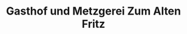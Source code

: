 ---
title: "Gasthof und Metzgerei Zum Alten Fritz"
url: /weigendorf/gasthof-und-metzgerei-zum-alten-fritz/
shop: Metzgerei
---